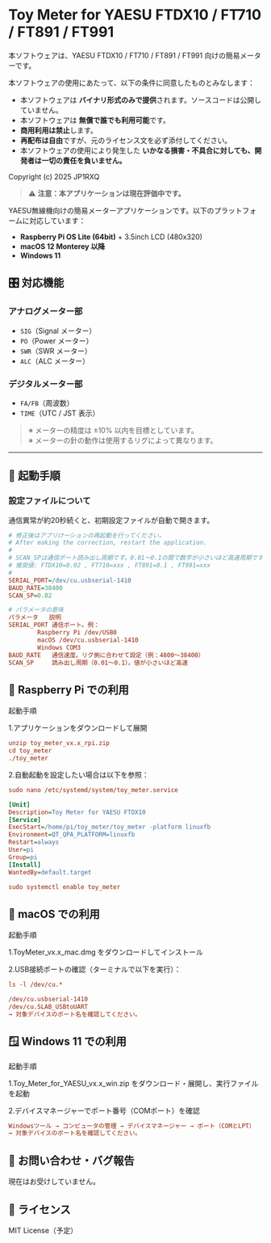 # Toy Meter for YAESU FTDX10 / FT710 / FT891 / FT991

本ソフトウェアは、YAESU FTDX10 / FT710 / FT891 / FT991 向けの簡易メーターです。

本ソフトウェアの使用にあたって、以下の条件に同意したものとみなします：

- 本ソフトウェアは **バイナリ形式のみで提供**されます。ソースコードは公開していません。
- 本ソフトウェアは **無償で誰でも利用可能**です。
- **商用利用は禁止**します。
- **再配布は自由**ですが、元のライセンス文を必ず添付してください。
- 本ソフトウェアの使用により発生した **いかなる損害・不具合に対しても、開発者は一切の責任を負いません。**

Copyright (c) 2025 JP1RXQ


> ⚠️ **注意：本アプリケーションは現在評価中です。**

YAESU無線機向けの簡易メーターアプリケーションです。以下のプラットフォームに対応しています：

- **Raspberry Pi OS Lite (64bit)** + 3.5inch LCD (480x320)
- **macOS 12 Monterey 以降**
- **Windows 11**

## 🎛️ 対応機能

### アナログメーター部
- `SIG`（Signal メーター）
- `PO`（Power メーター）
- `SWR`（SWR メーター）
- `ALC`（ALC メーター）

### デジタルメーター部
- `FA/FB`（周波数）
- `TIME`（UTC / JST 表示）

> ※ メーターの精度は ±10% 以内を目標としています。  
> ※ メーターの針の動作は使用するリグによって異なります。

---

## 🚀 起動手順

### 設定ファイルについて

通信異常が約20秒続くと、初期設定ファイルが自動で開きます。

```ini
# 修正後はアプリけーションの再起動を行ってください。
# After making the correction, restart the application.
#
# SCAN_SPは通信ポート読み出し周期です。0.01〜0.1の間で数字が小さいほど高速周期です。
# 推奨値: FTDX10=0.02 , FT710=xxx , FT891=0.1 , FT991=xxx
#
SERIAL_PORT=/dev/cu.usbserial-1410
BAUD_RATE=38400
SCAN_SP=0.02

# パラメータの意味
パラメータ	説明
SERIAL_PORT	通信ポート。例：
		Raspberry Pi /dev/USB0
		macOS /dev/cu.usbserial-1410
		Windows COM3
BAUD_RATE	通信速度。リグ側に合わせて設定（例：4800〜38400）
SCAN_SP		読み出し周期（0.01〜0.1）。値が小さいほど高速
```

## 🍓 Raspberry Pi での利用
起動手順

1.アプリケーションをダウンロードして展開
```ini
unzip toy_meter_vx.x_rpi.zip
cd toy_meter
./toy_meter
```
2.自動起動を設定したい場合は以下を参照：
```ini
sudo nano /etc/systemd/system/toy_meter.service

[Unit]
Description=Toy Meter for YAESU FTDX10
[Service]
ExecStart=/home/pi/toy_meter/toy_meter -platform linuxfb
Environment=QT_QPA_PLATFORM=linuxfb
Restart=always
User=pi
Group=pi
[Install]
WantedBy=default.target

sudo systemctl enable toy_meter

```

## 🍎 macOS での利用
起動手順

1.ToyMeter_vx.x_mac.dmg をダウンロードしてインストール

2.USB接続ポートの確認（ターミナルで以下を実行）：
```ini
ls -l /dev/cu.*

/dev/cu.usbserial-1410
/dev/cu.SLAB_USBtoUART
→ 対象デバイスのポート名を確認してください。
```

## 🪟 Windows 11 での利用
起動手順

1.Toy_Meter_for_YAESU_vx.x_win.zip をダウンロード・展開し、実行ファイルを起動

2.デバイスマネージャーでポート番号（COMポート）を確認
```ini
Windowsツール → コンピュータの管理 → デバイスマネージャー → ポート（COMとLPT）
→ 対象デバイスのポート名を確認してください。
```

## 📩 お問い合わせ・バグ報告
現在はお受けしていません。

## 📝 ライセンス
MIT License（予定）


